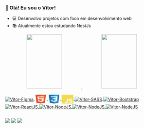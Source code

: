 ### 👋 Olá! Eu sou o Vitor! 

- 💻 Desenvolvo projetos com foco em desenvolvimento web
- 📚 Atualmente estou estudando NestJs

<div align="center">
  <a href="https://github.com/vitordxd">
  <img height="180em" width="48%" src="https://github-readme-stats.vercel.app/api?username=vitordxd&show_icons=true&theme=dracula&include_all_commits=true&count_private=true"/>
  <img height="180em" width="48%" src="https://github-readme-stats.vercel.app/api/top-langs/?username=vitordxd&layout=compact&langs_count=7&theme=dracula"/>
</div>
<div style="display: inline_block"><br>
  <img align="center" alt="Vitor-Figma" height="30" width="40" src="https://cdn.jsdelivr.net/gh/devicons/devicon/icons/figma/figma-original.svg">
  <img align="center" alt="Vitor-HTML" height="30" width="40" src="https://raw.githubusercontent.com/devicons/devicon/master/icons/html5/html5-original.svg">
  <img align="center" alt="Vitor-CSS" height="30" width="40" src="https://raw.githubusercontent.com/devicons/devicon/master/icons/css3/css3-original.svg">
  <img align="center" alt="Vitor-Js" height="30" width="40" src="https://raw.githubusercontent.com/devicons/devicon/master/icons/javascript/javascript-plain.svg">
  <img align="center" alt="Vitor-SASS" height="30" width="40" src="https://cdn.jsdelivr.net/gh/devicons/devicon/icons/sass/sass-original.svg">
  <img align="center" alt="Vitor-Bootstrap" height="30" width="40" src="https://cdn.jsdelivr.net/gh/devicons/devicon/icons/bootstrap/bootstrap-original.svg">
  <img align="center" alt="Vitor-ReactJS" height="30" width="40" src="https://cdn.jsdelivr.net/gh/devicons/devicon/icons/react/react-original.svg">
  <img align="center" alt="Vitor-NodeJS" height="30" width="40" src="https://cdn.jsdelivr.net/gh/devicons/devicon/icons/nodejs/nodejs-original.svg">
  <img align="center" alt="Vitor-NodeJS" height="30" width="40" src="https://cdn.jsdelivr.net/gh/devicons/devicon/icons/mongodb/mongodb-original.svg">
  <img align="center" alt="Vitor-NodeJS" height="30" width="40" src="https://cdn.jsdelivr.net/gh/devicons/devicon/icons/typescript/typescript-original.svg">

    
  ##
 
<div> 
  <a href="https://www.instagram.com/nunes_devb/" target="_blank"><img src="https://img.shields.io/badge/-Instagram-%23E4405F?style=for-the-badge&logo=instagram&logoColor=white" target="_blank"></a>
  <a href = "mailto:vitornunes2747@gmail.com"><img src="https://img.shields.io/badge/-Gmail-%23333?style=for-the-badge&logo=gmail&logoColor=white" target="_blank"></a>
  <a href="https://www.linkedin.com/in/jo%C3%A3o-vitor-nunes-da-silva-ab6ba4231/" target="_blank"><img src="https://img.shields.io/badge/-LinkedIn-%230077B5?style=for-the-badge&logo=linkedin&logoColor=white" target="_blank"></a> 
</div>
